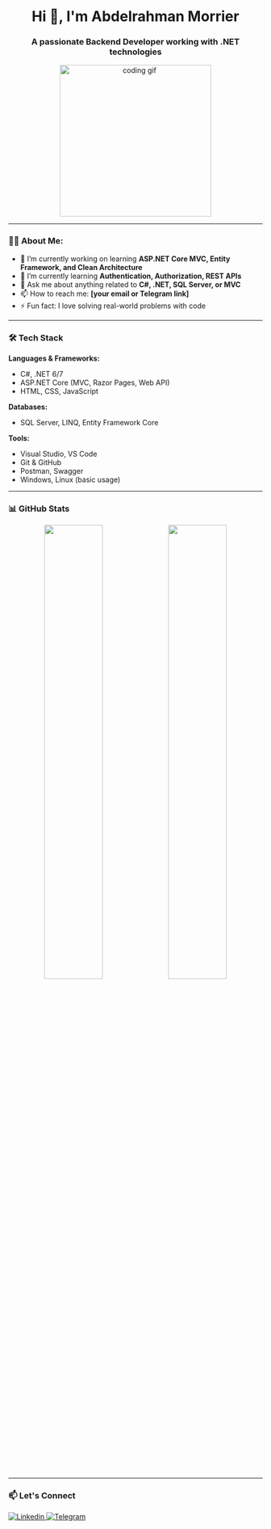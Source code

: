 <h1 align="center">Hi 👋, I'm Abdelrahman Morrier</h1>
<h3 align="center">A passionate Backend Developer working with .NET technologies</h3>

<div align="center">
  <img src="https://media.giphy.com/media/qgQUggAC3Pfv687qPC/giphy.gif" width="300" alt="coding gif"/>
</div>

---

### 👨‍💻 About Me:

- 🔭 I’m currently working on learning **ASP.NET Core MVC, Entity Framework, and Clean Architecture**
- 🌱 I’m currently learning **Authentication, Authorization, REST APIs**
- 💬 Ask me about anything related to **C#, .NET, SQL Server, or MVC**
- 📫 How to reach me: **[your email or Telegram link]**
- ⚡ Fun fact: I love solving real-world problems with code

---

### 🛠️ Tech Stack

**Languages & Frameworks:**
- C#, .NET 6/7
- ASP.NET Core (MVC, Razor Pages, Web API)
- HTML, CSS, JavaScript

**Databases:**
- SQL Server, LINQ, Entity Framework Core

**Tools:**
- Visual Studio, VS Code
- Git & GitHub
- Postman, Swagger
- Windows, Linux (basic usage)

---

### 📊 GitHub Stats

<p align="center">
  <img src="https://github-readme-stats.vercel.app/api?username=abdelrahmanmorrier&show_icons=true&theme=tokyonight" width="48%" />
  <img src="https://github-readme-stats.vercel.app/api/top-langs/?username=abdelrahmanmorrier&layout=compact&theme=tokyonight" width="48%" />
</p>

---

### 📫 Let's Connect

<p align="left">
  <a href="https://www.linkedin.com/in/yourprofile" target="_blank">
    <img alt="Linkedin" src="https://img.shields.io/badge/LinkedIn-blue?style=flat&logo=linkedin&logoColor=white" />
  </a>
  <a href="https://t.me/yourtelegram" target="_blank">
    <img alt="Telegram" src="https://img.shields.io/badge/Telegram-2CA5E0?style=flat&logo=telegram&logoColor=white" />
  </a>
</p>
